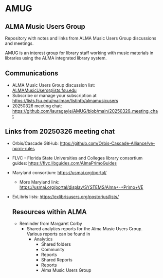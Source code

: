 # AMUG
## ALMA Music Users Group
Repository with notes and links from ALMA Music Users Group discussions and meetings. 

AMUG is an interest group for library staff working with music materials in libraries using the ALMA integrated library system. 

## Communications
- ALMA Music Users Group discussion list: <ALMAMusicUsers@lists.fsu.edu>
- Subscribe or manage your subscription at <https://lists.fsu.edu/mailman/listinfo/almamusicusers>
- 20250326 meeting chat: <https://github.com/lauragayle/AMUG/blob/main/20250326_meeting_chat>

## Links from 20250326 meeting chat
- Orbis/Cascade GitHub: <https://github.com/Orbis-Cascade-Alliance/ve-norm-rules>
- FLVC - Florida State Universities and Colleges library consortium guides: <https://flvc.libguides.com/AlmaPrimoGuides>
- Maryland consortium: <https://usmai.org/portal/>
  - More Maryland link: <https://usmai.org/portal/display/SYSTEMS/Alma+-+Primo+VE>
- ExLibris lists: <https://exlibrisusers.org/postorius/lists/>

  ## Resources within ALMA
  - Reminder from Margaret Corby
    - Shared analytics reports for the Alma Music Users Group.  Various reports can be found in
      - Analytics
	    - Shared folders
	    - Community
	    - Reports
	    - Shared Reports
	    - Reports
	    - Alma Music Users Group





